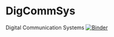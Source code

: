 # DigCommSys
Digital Communication Systems
[![Binder](https://mybinder.org/badge_logo.svg)](https://mybinder.org/v2/gh/filippfarias/DigCommSys/master?filepath=CompHW.jl)
